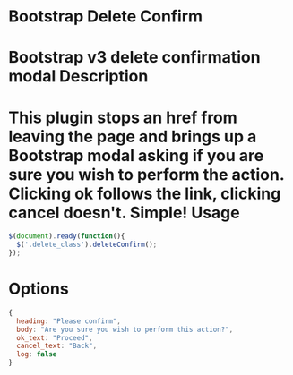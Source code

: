 # Bootstrap Delete Confirm
Bootstrap v3 delete confirmation modal
Description
===========
This plugin stops an href from leaving the page and brings up a Bootstrap modal asking if you are sure you wish to perform the action. Clicking ok follows the link, clicking cancel doesn't. Simple!
Usage
=====
```javascript
$(document).ready(function(){
  $('.delete_class').deleteConfirm();
});
```
Options
=======
```javascript
{
  heading: "Please confirm",
  body: "Are you sure you wish to perform this action?",
  ok_text: "Proceed",
  cancel_text: "Back",
  log: false
}
```
